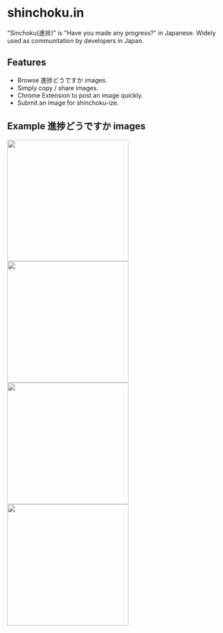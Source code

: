shinchoku.in
============

"Sinchoku(進捗)" is "Have you made any progress?" in Japanese. Widely used as communitation by developers in Japan.

Features
--

- Browse 進捗どうですか images.
- Simply copy / share images.
- Chrome Extension to post an image quickly.
- Submit an image for shinchoku-ize.

Example 進捗どうですか images
---

<img src="http://blog-imgs-64.fc2.com/p/o/j/pojihamehame/20131217212102.jpg" width="280px" /> 
<img src="http://img2.finalfantasyxiv.com/accimg/7b/6c/7b6cbeb163199a201b3f00389d2370c5142977d3.jpg" width="280px" /> 
<img src="http://blog-imgs-64.fc2.com/a/k/a/akami1028/tumblr_mrxbyrqiN01sckns5o1_r1_500.jpg" width="280px" /> 
<img src="http://37.media.tumblr.com/2622062d4a612ead2e4e73ae8f9f2a72/tumblr_mwchpmTcee1sckns5o1_500.jpg" width="280px" /> 
